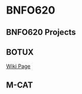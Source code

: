 BNFO620
=======

BNFO620 Projects 
----------------

BOTUX
------
[Wiki Page](BNFO620/wiki/OTU-Project)

M-CAT
-----
